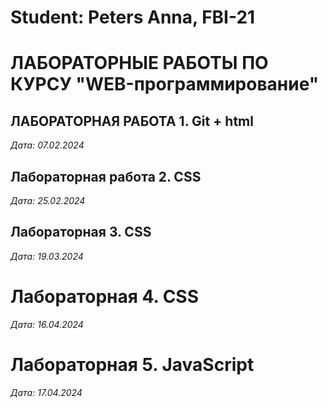 # Student: Peters Anna, FBI-21

# ЛАБОРАТОРНЫЕ РАБОТЫ ПО КУРСУ "WEB-программирование"

## ЛАБОРАТОРНАЯ РАБОТА 1. Git + html

*Дата: 07.02.2024*

## Лабораторная работа 2. CSS

*Дата: 25.02.2024*

## Лабораторная 3. CSS

*Дата: 19.03.2024*

# Лабораторная 4. CSS

*Дата: 16.04.2024*

# Лабораторная 5. JavaScript

*Дата: 17.04.2024*
 
